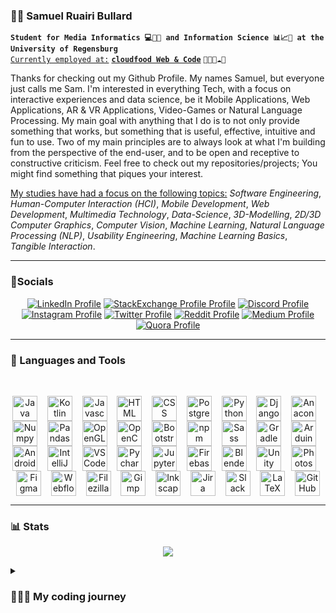### 🙋🏻 Samuel Ruairi Bullard

**`Student for Media Informatics 💻📱🎥 and Information Science 📊📈🔣 at the University of Regensburg`**
<br>
<ins>`Currently employed at:`</ins> [**`cloudfood Web & Code`**](https://cloudfood.de/) `👨🏻‍💻☁️🥄`

Thanks for checking out my Github Profile. My names Samuel, but everyone just calls me Sam. I'm interested in everything Tech, with a focus on interactive experiences and data science, be it Mobile Applications, Web Applications, AR & VR Applications, Video-Games or Natural Language Processing. My main goal with anything that I do is to not only provide something that works, but something that is useful, effective, intuitive and fun to use. Two of my main principles are to always look at what I'm building from the perspective of the end-user, and to be open and receptive to constructive criticism. Feel free to check out my repositories/projects; You might find something that piques your interest. 

<ins> My studies have had a focus on the following topics:</ins> *Software Engineering*, *Human-Computer Interaction (HCI)*, *Mobile Development*, *Web Development*, *Multimedia Technology*, *Data-Science*, *3D-Modelling*, *2D/3D Computer Graphics*, *Computer Vision*, *Machine Learning*, *Natural Language Processing (NLP)*, *Usability Engineering*, *Machine Learning Basics*, *Tangible Interaction*.

---

### 📱Socials

<p align="center">
  <a href="https://www.linkedin.com/in/samuel-bullard-112539248/">
    <img alt="LinkedIn Profile" title="Check out my LinkedIn Profile!" src="https://img.shields.io/badge/LinkedIn-0077B5?style=for-the-badge&logo=linkedin&logoColor=white"/></a>
  <a href="https://meta.stackexchange.com/users/1398850/samuel-bullard">
    <img alt="StackExchange Profile Profile" title="Check out my StackExchange Profile!" src="https://img.shields.io/badge/StackExchange-%23ffffff.svg?&style=for-the-badge&logo=StackExchange&logoColor=white"/></a>
  <a href="https://discord.com/channels/@samudschigo#4989">
    <img alt="Discord Profile" title="Add me on Discord!" src="https://img.shields.io/badge/Discord-5865F2?style=for-the-badge&logo=discord&logoColor=white"/></a>
  <a href="https://www.instagram.com/samueltheonlyone/">
    <img alt="Instagram Profile" title="Check out my Instagram Profile!" src="https://img.shields.io/badge/Instagram-E4405F?style=for-the-badge&logo=instagram&logoColor=white"/></a>
  <a href="https://twitter.com/samudschigo">
    <img alt="Twitter Profile" title="Check out my Twitter Profile!" src="https://img.shields.io/badge/Twitter-1DA1F2?style=for-the-badge&logo=twitter&logoColor=whitew"/></a>
  <a href="https://www.reddit.com/user/samuel_bullard">
    <img alt="Reddit Profile" title="Check out my Reddit Profile!" src="https://img.shields.io/badge/Reddit-FF4500?style=for-the-badge&logo=reddit&logoColor=white"/></a>
  <a href="https://medium.com/@samuelruairibullard">
    <img alt="Medium Profile" title="Check out my Medium Profile!" src="https://img.shields.io/badge/Medium-12100E?style=for-the-badge&logo=medium&logoColor=white"/></a>
  <a href="https://de.quora.com/profile/Samuel-Bullard">
    <img alt="Quora Profile" title="Check out my Quora Profile!" src="https://img.shields.io/badge/Quora-%23B92B27.svg?&style=for-the-badge&logo=Quora&logoColor=white"/>   </a>
</p>

---

### 🔧 Languages and Tools
<br />
<p align="center">
<img align="center" alt="Java" width="40px" src="https://cdn.jsdelivr.net/gh/devicons/devicon/icons/java/java-original.svg" />
&nbsp;&nbsp;
<img align="center" alt="Kotlin" width="40px" src="https://cdn.jsdelivr.net/gh/devicons/devicon/icons/kotlin/kotlin-original.svg" />
&nbsp;&nbsp;
<img align="center" alt="Javascript" width="40px" src="https://cdn.jsdelivr.net/gh/devicons/devicon/icons/javascript/javascript-original.svg" />
&nbsp;&nbsp;
<img align="center" alt="HTML" width="40px" src="https://cdn.jsdelivr.net/gh/devicons/devicon/icons/html5/html5-original.svg" />
&nbsp;&nbsp;
<img align="center" alt="CSS" width="40px" src="https://cdn.jsdelivr.net/gh/devicons/devicon/icons/css3/css3-original.svg" />
&nbsp;&nbsp;
<img align="center" alt="PostgreSQL" width="40px"src="https://cdn.jsdelivr.net/gh/devicons/devicon/icons/postgresql/postgresql-original.svg" />
&nbsp;&nbsp;
<img align="center" alt="Python" width="40px" src="https://cdn.jsdelivr.net/gh/devicons/devicon/icons/python/python-original.svg" />
&nbsp;&nbsp;
<img align="center" alt="Django" width="40px" src="https://cdn.jsdelivr.net/gh/devicons/devicon/icons/django/django-plain-wordmark.svg" />
&nbsp;&nbsp;
<img align="center" alt="Anaconda" width="40px" src="https://cdn.jsdelivr.net/gh/devicons/devicon/icons/anaconda/anaconda-original.svg" />
&nbsp;&nbsp;
<img align="center" alt="Numpy" width="40px" src="https://cdn.jsdelivr.net/gh/devicons/devicon/icons/numpy/numpy-original.svg" />
&nbsp;&nbsp;
<img align="center" alt="Pandas" width="40px" src="https://cdn.jsdelivr.net/gh/devicons/devicon/icons/pandas/pandas-original.svg" />
&nbsp;&nbsp;
<img align="center" alt="OpenGL" width="40px" src="https://cdn.jsdelivr.net/gh/devicons/devicon/icons/opengl/opengl-original.svg" />
&nbsp;&nbsp;
<img align="center" alt="OpenCV" width="40px" src="https://cdn.jsdelivr.net/gh/devicons/devicon/icons/opencv/opencv-original-wordmark.svg" />
&nbsp;&nbsp;
<img align="center" alt="Bootstrap" width="40px" src="https://cdn.jsdelivr.net/gh/devicons/devicon/icons/bootstrap/bootstrap-original-wordmark.svg" />
&nbsp;&nbsp;
<img align="center" alt="npm" width="40px" src="https://cdn.jsdelivr.net/gh/devicons/devicon/icons/npm/npm-original-wordmark.svg" />
&nbsp;&nbsp;
<img align="center" alt="Sass" width="40px" src="https://cdn.jsdelivr.net/gh/devicons/devicon/icons/sass/sass-original.svg" />
&nbsp;&nbsp;
<img align="center" alt="Gradle" width="40px" src="https://cdn.jsdelivr.net/gh/devicons/devicon/icons/gradle/gradle-plain-wordmark.svg" />
&nbsp;&nbsp;
<img align="center" alt="Arduino" width="40px" src="https://cdn.jsdelivr.net/gh/devicons/devicon/icons/arduino/arduino-original-wordmark.svg" />
&nbsp;&nbsp;
<img align="center" alt="Android Studio" width="40px"src="https://cdn.jsdelivr.net/gh/devicons/devicon/icons/androidstudio/androidstudio-original.svg" />
&nbsp;&nbsp;
<img align="center" alt="IntelliJ" width="40px" src="https://cdn.jsdelivr.net/gh/devicons/devicon/icons/intellij/intellij-original.svg" />
&nbsp;&nbsp;
<img align="center" alt="VSCode" width="40px" src="https://cdn.jsdelivr.net/gh/devicons/devicon/icons/vscode/vscode-original-wordmark.svg" />
&nbsp;&nbsp;
<img align="center" alt="Pycharm" width="40px" src="https://cdn.jsdelivr.net/gh/devicons/devicon/icons/pycharm/pycharm-original.svg" />
&nbsp;&nbsp;
<img align="center" alt="Jupyter" width="40px" src="https://cdn.jsdelivr.net/gh/devicons/devicon/icons/jupyter/jupyter-original-wordmark.svg" />
&nbsp;&nbsp;
<img align="center" alt="Firebase" width="40px" src="https://cdn.jsdelivr.net/gh/devicons/devicon/icons/firebase/firebase-plain.svg" />
&nbsp;&nbsp;
<img align="center" alt="Blender" width="40px" src="https://cdn.jsdelivr.net/gh/devicons/devicon/icons/blender/blender-original.svg" />
&nbsp;&nbsp;
<img align="center" alt="Unity" width="40px" src="https://cdn.jsdelivr.net/gh/devicons/devicon/icons/unity/unity-original.svg" />
&nbsp;&nbsp;
<img align="center" alt="Photoshop" width="40px" src="https://cdn.jsdelivr.net/gh/devicons/devicon/icons/photoshop/photoshop-plain.svg" />
&nbsp;&nbsp;
<img align="center" alt="Figma" width="40px" src="https://cdn.jsdelivr.net/gh/devicons/devicon/icons/figma/figma-original.svg" />
&nbsp;&nbsp;
<img align="center" alt="Webflow" width="40px" src="https://cdn.jsdelivr.net/gh/devicons/devicon/icons/webflow/webflow-original.svg" />
&nbsp;&nbsp;
<img align="center" alt="Filezilla" width="40px" src="https://cdn.jsdelivr.net/gh/devicons/devicon/icons/filezilla/filezilla-plain.svg" />
&nbsp;&nbsp;
<img align="center" alt="Gimp" width="40px" src="https://cdn.jsdelivr.net/gh/devicons/devicon/icons/gimp/gimp-original-wordmark.svg" />
&nbsp;&nbsp;
<img align="center" alt="Inkscape" width="40px" src="https://cdn.jsdelivr.net/gh/devicons/devicon/icons/inkscape/inkscape-original-wordmark.svg" />
&nbsp;&nbsp;
<img align="center" alt="Jira" width="40px" src="https://cdn.jsdelivr.net/gh/devicons/devicon/icons/jira/jira-original-wordmark.svg" />
&nbsp;&nbsp;
<img align="center" alt="Slack" width="40px" src="https://cdn.jsdelivr.net/gh/devicons/devicon/icons/slack/slack-original-wordmark.svg" />
&nbsp;&nbsp;
<img align="center" alt="LaTeX" width="40px" src="https://cdn.jsdelivr.net/gh/devicons/devicon/icons/latex/latex-original.svg" />
&nbsp;&nbsp;
<img align="center" alt="GitHub" width="40px" src="https://cdn.jsdelivr.net/gh/devicons/devicon/icons/github/github-original.svg" />
</p>


---

### 📊 Stats
<p align="center" href="https://github.com/anuraghazra/github-readme-stats">
  <img align="center" src="https://github-readme-stats.vercel.app/api?username=abullard1&show_icons=true&border_color=025CDA&theme=transparent" />
</p>

<details>
  <summary>
    <h3>
      👨🏻‍💻 My coding journey
    </h3>
  </summary>
I got into contact with computers and technology at a very early age. When I was 5 years old my parents brought home a Playstation 1, which blew me away. From then on I was hooked. I continued engaging with computers and videogames until I was about 10, when I first thought about creating content. I started creating maps for games like Counterstrike and Warcraft 3, which was when I delved deeper into the inner workings of how these games worked. This took the form of modifying game files and such, where I first encountered concepts like datatypes and variables. A few years later, when I was about 14 I made my first game in Unity. It was quite simple and nothing noteworthy but it sparked my interest even further. Since then I have always continued to have an interest in tech and made it my goal to study and work in tech.
</details>

